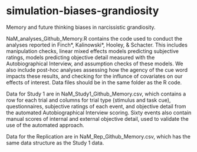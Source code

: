# simulation-biases-grandiosity
Memory and future thinking biases in narcissistic grandiosity. 

NaM_analyses_Github_Memory.R contains the code used to conduct the analyses reported in Finch*, Kalinowski*, Hooley, & Schacter. This includes manipulation checks, linear mixed effects models predicting subjective ratings, models predicting objective detail measured with the Autobiographical Interview, and assumption checks of these models. We also include post-hoc analyses assessing how the agency of the cue word impacts these results, and checking for the influnce of covariates on our effects of interest. Data files should be in the same folder as the R code.

Data for Study 1 are in NaM_Study1_Github_Memory.csv, which contains a row for each trial and columns for trial type (stimulus and task cue), questionnaires, subjective ratings of each event, and objective detail from the automated Autobiographical Interview scoring. Sixty events also contain manual scores of internal and external objective detail, used to validate the use of the automated approach.

Data for the Replication are in NaM_Rep_Github_Memory.csv, which has the same data structure as the Study 1 data.
